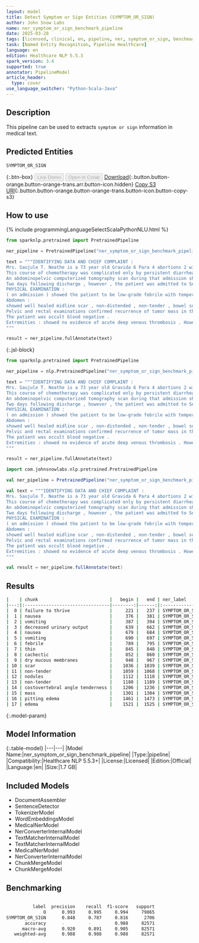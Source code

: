 ```yaml
---
layout: model
title: Detect Symptom or Sign Entities (SYMPTOM_OR_SIGN)
author: John Snow Labs
name: ner_symptom_or_sign_benchmark_pipeline
date: 2025-03-28
tags: [licensed, clinical, en, pipeline, ner, symptom_or_sign, benchmark]
task: [Named Entity Recognition, Pipeline Healthcare]
language: en
edition: Healthcare NLP 5.5.3
spark_version: 3.4
supported: true
annotator: PipelineModel
article_header:
  type: cover
use_language_switcher: "Python-Scala-Java"
---
```


## Description

This pipeline can be used to extracts `symptom or sign` information in medical text.

## Predicted Entities

`SYMPTOM_OR_SIGN`

{:.btn-box}
<button class="button button-orange" disabled>Live Demo</button>
<button class="button button-orange" disabled>Open in Colab</button>
[Download](https://s3.amazonaws.com/auxdata.johnsnowlabs.com/clinical/models/ner_symptom_or_sign_benchmark_pipeline_en_5.5.3_3.4_1743164685231.zip){:.button.button-orange.button-orange-trans.arr.button-icon.hidden}
[Copy S3 URI](s3://auxdata.johnsnowlabs.com/clinical/models/ner_symptom_or_sign_benchmark_pipeline_en_5.5.3_3.4_1743164685231.zip){:.button.button-orange.button-orange-trans.button-icon.button-copy-s3}

## How to use



<div class="tabs-box" markdown="1">
{% include programmingLanguageSelectScalaPythonNLU.html %}
  
```python
from sparknlp.pretrained import PretrainedPipeline

ner_pipeline = PretrainedPipeline("ner_symptom_or_sign_benchmark_pipeline", "en", "clinical/models")

text = """IDENTIFYING DATA AND CHIEF COMPLAINT :
Mrs. Saujule T. Neathe is a 73 year old Gravida 6 Para 4 abortions 2 with a background history of stage IIIC papillary serous adenocarcinoma of the ovary who presents on 5/30/94 for failure to thrive , right lower lobe pneumonia and obstructive uropathy .
This course of chemotherapy was complicated only by persistent diarrhea and some nausea and vomiting .
An abdominopelvic computerized tomography scan during that admission showed recurrent disease in the pelvis with bilateral hydronephrosis .
Two days following discharge , however , the patient was admitted to Sephsandpot Center because of a decreased urinary output and persistent nausea and vomiting and anorexia .
PHYSICAL EXAMINATION :
( on admission ) showed the patient to be low-grade febrile with temperature of 99.6. She was noted to be a thin , cachectic woman in no apparent distress . Head and neck examination remarkable only for extreme dry mucous membranes consistent with dehydration .
Abdomen :
showed well healed midline scar , non-distended , non-tender , bowel sounds were good , multiple small nodules were palpated subcutaneously in the upper abdomen which was non-tender , there was no costovertebral angle tenderness .
Pelvic and rectal examinations confirmed recurrence of tumor mass in the pelvis .
The patient was occult blood negative .
Extremities : showed no evidence of acute deep venous thrombosis . However , left leg had two plus pitting edema to the knee whereas the right leg had minimal edema .
"""

result = ner_pipeline.fullAnnotate(text)
```

{:.jsl-block}
```python
from sparknlp.pretrained import PretrainedPipeline

ner_pipeline = nlp.PretrainedPipeline("ner_symptom_or_sign_benchmark_pipeline", "en", "clinical/models")

text = """IDENTIFYING DATA AND CHIEF COMPLAINT :
Mrs. Saujule T. Neathe is a 73 year old Gravida 6 Para 4 abortions 2 with a background history of stage IIIC papillary serous adenocarcinoma of the ovary who presents on 5/30/94 for failure to thrive , right lower lobe pneumonia and obstructive uropathy .
This course of chemotherapy was complicated only by persistent diarrhea and some nausea and vomiting .
An abdominopelvic computerized tomography scan during that admission showed recurrent disease in the pelvis with bilateral hydronephrosis .
Two days following discharge , however , the patient was admitted to Sephsandpot Center because of a decreased urinary output and persistent nausea and vomiting and anorexia .
PHYSICAL EXAMINATION :
( on admission ) showed the patient to be low-grade febrile with temperature of 99.6. She was noted to be a thin , cachectic woman in no apparent distress . Head and neck examination remarkable only for extreme dry mucous membranes consistent with dehydration .
Abdomen :
showed well healed midline scar , non-distended , non-tender , bowel sounds were good , multiple small nodules were palpated subcutaneously in the upper abdomen which was non-tender , there was no costovertebral angle tenderness .
Pelvic and rectal examinations confirmed recurrence of tumor mass in the pelvis .
The patient was occult blood negative .
Extremities : showed no evidence of acute deep venous thrombosis . However , left leg had two plus pitting edema to the knee whereas the right leg had minimal edema .
"""

result = ner_pipeline.fullAnnotate(text)
```
```scala
import com.johnsnowlabs.nlp.pretrained.PretrainedPipeline

val ner_pipeline = PretrainedPipeline("ner_symptom_or_sign_benchmark_pipeline", "en", "clinical/models")

val text = """IDENTIFYING DATA AND CHIEF COMPLAINT :
Mrs. Saujule T. Neathe is a 73 year old Gravida 6 Para 4 abortions 2 with a background history of stage IIIC papillary serous adenocarcinoma of the ovary who presents on 5/30/94 for failure to thrive , right lower lobe pneumonia and obstructive uropathy .
This course of chemotherapy was complicated only by persistent diarrhea and some nausea and vomiting .
An abdominopelvic computerized tomography scan during that admission showed recurrent disease in the pelvis with bilateral hydronephrosis .
Two days following discharge , however , the patient was admitted to Sephsandpot Center because of a decreased urinary output and persistent nausea and vomiting and anorexia .
PHYSICAL EXAMINATION :
( on admission ) showed the patient to be low-grade febrile with temperature of 99.6. She was noted to be a thin , cachectic woman in no apparent distress . Head and neck examination remarkable only for extreme dry mucous membranes consistent with dehydration .
Abdomen :
showed well healed midline scar , non-distended , non-tender , bowel sounds were good , multiple small nodules were palpated subcutaneously in the upper abdomen which was non-tender , there was no costovertebral angle tenderness .
Pelvic and rectal examinations confirmed recurrence of tumor mass in the pelvis .
The patient was occult blood negative .
Extremities : showed no evidence of acute deep venous thrombosis . However , left leg had two plus pitting edema to the knee whereas the right leg had minimal edema .
"""

val result = ner_pipeline.fullAnnotate(text)
```
</div>

## Results

```bash
|    | chunk                           |   begin |   end | ner_label       |
|---:|:--------------------------------|--------:|------:|:----------------|
|  0 | failure to thrive               |     221 |   237 | SYMPTOM_OR_SIGN |
|  1 | nausea                          |     376 |   381 | SYMPTOM_OR_SIGN |
|  2 | vomiting                        |     387 |   394 | SYMPTOM_OR_SIGN |
|  3 | decreased urinary output        |     639 |   662 | SYMPTOM_OR_SIGN |
|  4 | nausea                          |     679 |   684 | SYMPTOM_OR_SIGN |
|  5 | vomiting                        |     690 |   697 | SYMPTOM_OR_SIGN |
|  6 | febrile                         |     789 |   795 | SYMPTOM_OR_SIGN |
|  7 | thin                            |     845 |   848 | SYMPTOM_OR_SIGN |
|  8 | cachectic                       |     852 |   860 | SYMPTOM_OR_SIGN |
|  9 | dry mucous membranes            |     948 |   967 | SYMPTOM_OR_SIGN |
| 10 | scar                            |    1036 |  1039 | SYMPTOM_OR_SIGN |
| 11 | non-tender                      |    1059 |  1068 | SYMPTOM_OR_SIGN |
| 12 | nodules                         |    1112 |  1118 | SYMPTOM_OR_SIGN |
| 13 | non-tender                      |    1180 |  1189 | SYMPTOM_OR_SIGN |
| 14 | costovertebral angle tenderness |    1206 |  1236 | SYMPTOM_OR_SIGN |
| 15 | mass                            |    1301 |  1304 | SYMPTOM_OR_SIGN |
| 16 | pitting edema                   |    1461 |  1473 | SYMPTOM_OR_SIGN |
| 17 | edema                           |    1521 |  1525 | SYMPTOM_OR_SIGN |
```

{:.model-param}
## Model Information

{:.table-model}
|---|---|
|Model Name:|ner_symptom_or_sign_benchmark_pipeline|
|Type:|pipeline|
|Compatibility:|Healthcare NLP 5.5.3+|
|License:|Licensed|
|Edition:|Official|
|Language:|en|
|Size:|1.7 GB|

## Included Models

- DocumentAssembler
- SentenceDetector
- TokenizerModel
- WordEmbeddingsModel
- MedicalNerModel
- NerConverterInternalModel
- TextMatcherInternalModel
- TextMatcherInternalModel
- MedicalNerModel
- NerConverterInternalModel
- ChunkMergeModel
- ChunkMergeModel

## Benchmarking

```bash

          label  precision    recall  f1-score   support
              O      0.993     0.995     0.994     79865
SYMPTOM_OR_SIGN      0.848     0.787     0.816      2706
       accuracy      -         -         0.988     82571
      macro-avg      0.920     0.891     0.905     82571
   weighted-avg      0.988     0.988     0.988     82571

```
